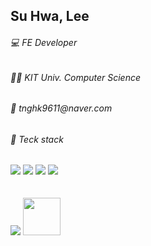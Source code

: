 
<div>
    <h2>Su Hwa, Lee</h2>
    <h6>💻 FE Developer</h6>
    <h6>👩‍🎓 KIT Univ. Computer Science</h6>
    <h6>💌 tnghk9611@naver.com
</div>

<div>
    <h6>🔨 Teck stack </h6>
    <img src="https://img.shields.io/badge/html-E34F26?style=for-the-badge&logo=html5&logoColor=white">
    <img src="https://img.shields.io/badge/css-1572B6?style=for-the-badge&logo=css3&logoColor=white">
    <img src="https://img.shields.io/badge/javascript-F7DF1E?style=for-the-badge&logo=javascript&logoColor=black">
    <img src="https://img.shields.io/badge/react-61DAFB?style=for-the-badge&logo=react&logoColor=black">
    <br>
</div>
<br>
<br>
<div>
    <a href="https://github.com/shlee0820"><img src="https://hits.seeyoufarm.com/api/count/incr/badge.svg?url=https%3A%2F%2Fgithub.com%2Fshlee0820&count_bg=%23FFACAC&title_bg=%23FF7777&icon=&icon_color=%23FF91B4&title=hits&edge_flat=false"/></a>
    <img src="https://media.giphy.com/media/ujrj9aoOdNvXO/giphy.gif" width="60px" height="60px">
</div> 
